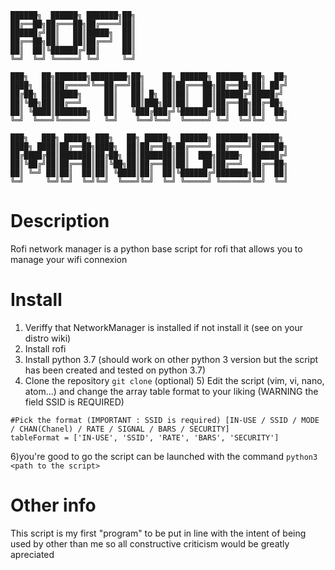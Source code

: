 ```
██████╗  ██████╗ ███████╗██╗
██╔══██╗██╔═══██╗██╔════╝██║
██████╔╝██║   ██║█████╗  ██║
██╔══██╗██║   ██║██╔══╝  ██║
██║  ██║╚██████╔╝██║     ██║
╚═╝  ╚═╝ ╚═════╝ ╚═╝     ╚═╝
                            
███╗   ██╗███████╗████████╗██╗    ██╗ ██████╗ ██████╗ ██╗  ██╗
████╗  ██║██╔════╝╚══██╔══╝██║    ██║██╔═══██╗██╔══██╗██║ ██╔╝
██╔██╗ ██║█████╗     ██║   ██║ █╗ ██║██║   ██║██████╔╝█████╔╝ 
██║╚██╗██║██╔══╝     ██║   ██║███╗██║██║   ██║██╔══██╗██╔═██╗ 
██║ ╚████║███████╗   ██║   ╚███╔███╔╝╚██████╔╝██║  ██║██║  ██╗
╚═╝  ╚═══╝╚══════╝   ╚═╝    ╚══╝╚══╝  ╚═════╝ ╚═╝  ╚═╝╚═╝  ╚═╝
                                                              
███╗   ███╗ █████╗ ███╗   ██╗ █████╗  ██████╗ ███████╗██████╗ 
████╗ ████║██╔══██╗████╗  ██║██╔══██╗██╔════╝ ██╔════╝██╔══██╗
██╔████╔██║███████║██╔██╗ ██║███████║██║  ███╗█████╗  ██████╔╝
██║╚██╔╝██║██╔══██║██║╚██╗██║██╔══██║██║   ██║██╔══╝  ██╔══██╗
██║ ╚═╝ ██║██║  ██║██║ ╚████║██║  ██║╚██████╔╝███████╗██║  ██║
╚═╝     ╚═╝╚═╝  ╚═╝╚═╝  ╚═══╝╚═╝  ╚═╝ ╚═════╝ ╚══════╝╚═╝  ╚═╝
```
        

# Description

Rofi network manager is a python base script for rofi that allows you to
manage your wifi connexion


# Install

1) Veriffy that NetworkManager is installed if not install it (see on your distro wiki)
2) Install rofi 
3) Install python 3.7 (should work on other python 3 version but the script has been created and tested on python 3.7)
4) Clone the repository `git clone`
(optional) 5) Edit the script (vim, vi, nano, atom...) and change the array table format to your liking (WARNING the field SSID is REQUIRED)
```
#Pick the format (IMPORTANT : SSID is required) [IN-USE / SSID / MODE / CHAN(Chanel) / RATE / SIGNAL / BARS / SECURITY]
tableFormat = ['IN-USE', 'SSID', 'RATE', 'BARS', 'SECURITY']
```
6)you're good to go the script can be launched with the command `python3 <path to the script>`


# Other info 

This script is my first "program" to be put in line with the intent of being used by other than me so all constructive criticism would be greatly apreciated
